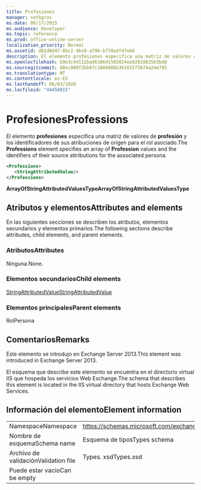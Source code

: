 ```yaml
---
title: Profesiones
manager: sethgros
ms.date: 09/17/2015
ms.audience: Developer
ms.topic: reference
ms.prod: office-online-server
localization_priority: Normal
ms.assetid: d82d0d47-6bc2-4bc8-a796-b770adfdfeb6
description: El elemento profesiones especifica una matriz de valores de profesión y los identificadores de sus atribuciones de origen para el rol asociado.
ms.openlocfilehash: b9e3c4d112bad610641585024ea9282d835b3bd8
ms.sourcegitcommit: 88ec988f2bb67c1866d06b361615f3674a24e795
ms.translationtype: MT
ms.contentlocale: es-ES
ms.lasthandoff: 06/03/2020
ms.locfileid: "44458015"
---
```

# <a name="professions"></a><span data-ttu-id="c0704-103">Profesiones</span><span class="sxs-lookup"><span data-stu-id="c0704-103">Professions</span></span>

<span data-ttu-id="c0704-104">El elemento **profesiones** especifica una matriz de valores de **profesión** y los identificadores de sus atribuciones de origen para el rol asociado.</span><span class="sxs-lookup"><span data-stu-id="c0704-104">The **Professions** element specifies an array of **Profession** values and the identifiers of their source attributions for the associated persona.</span></span> 
  
```XML
<Professions>
   <StringAttributedValue/>
</Professions>
```

 <span data-ttu-id="c0704-105">**ArrayOfStringAttributedValuesType**</span><span class="sxs-lookup"><span data-stu-id="c0704-105">**ArrayOfStringAttributedValuesType**</span></span>
## <a name="attributes-and-elements"></a><span data-ttu-id="c0704-106">Atributos y elementos</span><span class="sxs-lookup"><span data-stu-id="c0704-106">Attributes and elements</span></span>

<span data-ttu-id="c0704-107">En las siguientes secciones se describen los atributos, elementos secundarios y elementos primarios.</span><span class="sxs-lookup"><span data-stu-id="c0704-107">The following sections describe attributes, child elements, and parent elements.</span></span>
  
### <a name="attributes"></a><span data-ttu-id="c0704-108">Atributos</span><span class="sxs-lookup"><span data-stu-id="c0704-108">Attributes</span></span>

<span data-ttu-id="c0704-109">Ninguna.</span><span class="sxs-lookup"><span data-stu-id="c0704-109">None.</span></span>
  
### <a name="child-elements"></a><span data-ttu-id="c0704-110">Elementos secundarios</span><span class="sxs-lookup"><span data-stu-id="c0704-110">Child elements</span></span>

[<span data-ttu-id="c0704-111">StringAttributedValue</span><span class="sxs-lookup"><span data-stu-id="c0704-111">StringAttributedValue</span></span>](stringattributedvalue.md)
  
### <a name="parent-elements"></a><span data-ttu-id="c0704-112">Elementos principales</span><span class="sxs-lookup"><span data-stu-id="c0704-112">Parent elements</span></span>

<span data-ttu-id="c0704-113">Rol</span><span class="sxs-lookup"><span data-stu-id="c0704-113">Persona</span></span>
  
## <a name="remarks"></a><span data-ttu-id="c0704-114">Comentarios</span><span class="sxs-lookup"><span data-stu-id="c0704-114">Remarks</span></span>

<span data-ttu-id="c0704-115">Este elemento se introdujo en Exchange Server 2013.</span><span class="sxs-lookup"><span data-stu-id="c0704-115">This element was introduced in Exchange Server 2013.</span></span>
  
<span data-ttu-id="c0704-116">El esquema que describe este elemento se encuentra en el directorio virtual IIS que hospeda los servicios Web Exchange.</span><span class="sxs-lookup"><span data-stu-id="c0704-116">The schema that describes this element is located in the IIS virtual directory that hosts Exchange Web Services.</span></span>
  
## <a name="element-information"></a><span data-ttu-id="c0704-117">Información del elemento</span><span class="sxs-lookup"><span data-stu-id="c0704-117">Element information</span></span>

|||
|:-----|:-----|
|<span data-ttu-id="c0704-118">Namespace</span><span class="sxs-lookup"><span data-stu-id="c0704-118">Namespace</span></span>  <br/> |https://schemas.microsoft.com/exchange/services/2006/types  <br/> |
|<span data-ttu-id="c0704-119">Nombre de esquema</span><span class="sxs-lookup"><span data-stu-id="c0704-119">Schema name</span></span>  <br/> |<span data-ttu-id="c0704-120">Esquema de tipos</span><span class="sxs-lookup"><span data-stu-id="c0704-120">Types schema</span></span>  <br/> |
|<span data-ttu-id="c0704-121">Archivo de validación</span><span class="sxs-lookup"><span data-stu-id="c0704-121">Validation file</span></span>  <br/> |<span data-ttu-id="c0704-122">Types. xsd</span><span class="sxs-lookup"><span data-stu-id="c0704-122">Types.xsd</span></span>  <br/> |
|<span data-ttu-id="c0704-123">Puede estar vacío</span><span class="sxs-lookup"><span data-stu-id="c0704-123">Can be empty</span></span>  <br/> ||
   

